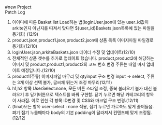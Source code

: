 #new Project<br>
Patch Log<br>
1. 아이디에 따른 Basket list Load하는 법(loginUser.json에 있는 user_id값이 arkite인지 아닌지를 따져서 맞다면 ${user_id}Baskets.json목록에 있는 파일을 동기화) (12/9)<br>
2. product.json,product1.json,product2.json에 상품 목록 이미지파일 파일경로 동기화(12/10)<br>
3. loginUser.json,arkiteBaskets.json 데이터 수정 및 업데이트(12/10)<br>
4. 전체적인 상품 갯수를 추가로 업데이트 했습니다. product,product2에 해당하는 이미지 및 product,product1,product2의 코드 번호 변경 주류는 내일 마저 업데이트 예정입니다.(12/10)<br>
5. product1(주류) 이미지파일 마무리 및 qtyinput 구조 변경 input => select, 주류는 3개 이상 선택 불가, 글씨체 튀는거 조정 마무리(12/11)
6. h1,h2 항목 UserSelect:none, 모든 버튼 스타일 조정, 중복 불러오기 불가 대신 불러오기 후 닫기버튼으로 텍스트를 바꿔 구현함. 닫기 누르면 해당 카테고리의 항목이 사라짐. 이로 인한 각 항목 ID변경 및 CSS와 마크업 구조 변경.(12/11)
7. (final)모든 항목 user-select : none 적용, 접기 누르면 가로축도 맞게 줄어들음. 펴기 접기 누를때마다 body의 기본 padding이 달라져서 컨텐츠에 맞게 조정됨.(12/12)